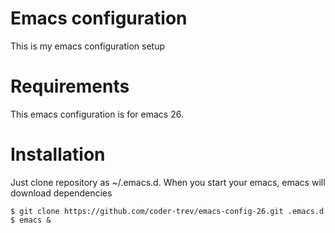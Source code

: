 # Emacs configuration
This is my emacs configuration setup

# Requirements
This emacs configuration is for emacs 26.

# Installation
Just clone repository as ~/.emacs.d. When you start your emacs, emacs will download dependencies

```
$ git clone https://github.com/coder-trev/emacs-config-26.git .emacs.d
$ emacs &
```
